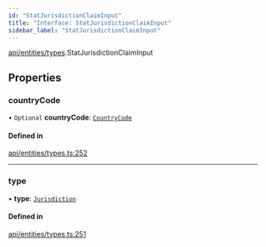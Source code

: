 ```yaml
---
id: "StatJurisdictionClaimInput"
title: "Interface: StatJurisdictionClaimInput"
sidebar_label: "StatJurisdictionClaimInput"
---
```


[api/entities/types](../../../../../modules/API/Entities/Types/Types.md).StatJurisdictionClaimInput

## Properties

### countryCode

• `Optional` **countryCode**: [`CountryCode`](../../../../../enums/Generated/Types/CountryCode/CountryCode.md)

#### Defined in

[api/entities/types.ts:252](https://github.com/PolymeshAssociation/polymesh-sdk/blob/5b946f904/src/api/entities/types.ts#L252)

___

### type

• **type**: [`Jurisdiction`](../../../../../enums/API/Entities/Types/ClaimType/ClaimType.md#jurisdiction)

#### Defined in

[api/entities/types.ts:251](https://github.com/PolymeshAssociation/polymesh-sdk/blob/5b946f904/src/api/entities/types.ts#L251)
